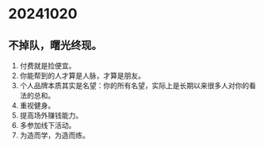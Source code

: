 # 20241020

## 不掉队，曙光终现。

1. 付费就是捡便宜。
2. 你能帮到的人才算是人脉，才算是朋友。
3. 个人品牌本质其实是名望：你的所有名望，实际上是长期以来很多人对你的看法的总和。
4. 重视健身。
5. 提高场外赚钱能力。
6. 多参加线下活动。
7. 为造而学，为造而练。